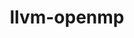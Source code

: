 ---
title: "llvm-openmp"
layout: cache
categories: [package, develop]
meta: {"compilers": ["apple-clang@16.0.0"], "num_specs": 4, "num_specs_by_stack": {"ml-darwin-aarch64-mps": 4, "root": 4}, "oss": ["sequoia"], "platforms": ["darwin"], "stacks": ["ml-darwin-aarch64-mps", "root"], "targets": ["aarch64"], "versions": ["18.1.0"]}
spec_details: [{"compiler": "apple-clang@16.0.0", "hash": "3cpxio6jsnsoyvss7uzgoelrfhugxwh3", "os": "sequoia", "platform": "darwin", "size": "-", "stacks": ["ml-darwin-aarch64-mps", "root"], "target": "aarch64", "variants": ["build_system=cmake", "build_type=Release", "generator=make", "~ipo", "+multicompat"], "versions": ["18.1.0"]}, {"compiler": "apple-clang@16.0.0", "hash": "rj5pp7k727uz2ocau2f2xnopsuntxylc", "os": "sequoia", "platform": "darwin", "size": "-", "stacks": ["ml-darwin-aarch64-mps", "root"], "target": "aarch64", "variants": ["build_system=cmake", "build_type=Release", "generator=make", "~ipo", "+multicompat"], "versions": ["18.1.0"]}, {"compiler": "apple-clang@16.0.0", "hash": "y25lm7pxy3fkyxm4d4yfieezykghmxzn", "os": "sequoia", "platform": "darwin", "size": "-", "stacks": ["ml-darwin-aarch64-mps", "root"], "target": "aarch64", "variants": ["build_system=cmake", "build_type=Release", "generator=make", "~ipo", "+multicompat"], "versions": ["18.1.0"]}, {"compiler": "apple-clang@16.0.0", "hash": "zyeb2tsjqekamlvmgmweiz5num3u5b5b", "os": "sequoia", "platform": "darwin", "size": "-", "stacks": ["ml-darwin-aarch64-mps", "root"], "target": "aarch64", "variants": ["build_system=cmake", "build_type=Release", "generator=make", "~ipo", "+multicompat"], "versions": ["18.1.0"]}]
---